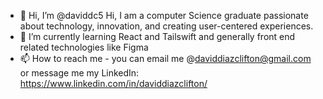 - 👋 Hi, I’m @daviddc5 Hi, I am a computer Science graduate passionate about technology, innovation, and creating user-centered experiences.
- 🌱 I’m currently learning React and Tailswift and generally front end related technologies like Figma
- 📫 How to reach me - you can email me @daviddiazclifton@gmail.com or message me my LinkedIn: https://www.linkedin.com/in/daviddiazclifton/
